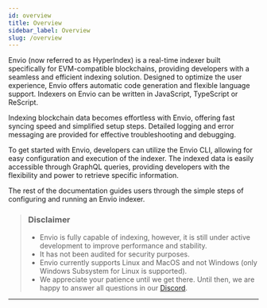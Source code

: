 ```yaml
---
id: overview
title: Overview
sidebar_label: Overview
slug: /overview
---
```


Envio (now referred to as HyperIndex) is a real-time indexer built specifically for EVM-compatible blockchains, providing developers with a seamless and efficient indexing solution. Designed to optimize the user experience, Envio offers automatic code generation and flexible language support.
Indexers on Envio can be written in JavaScript, TypeScript or ReScript.

Indexing blockchain data becomes effortless with Envio, offering fast syncing speed and simplified setup steps. Detailed logging and error messaging are provided for effective troubleshooting and debugging.

<!-- One of the standout features of Envio is its ability to aggregate and index data from multiple chains into a hosted database, ensuring reliable uptime and providing monitoring capabilities for the indexer's health status.
-->

To get started with Envio, developers can utilize the Envio CLI, allowing for easy configuration and execution of the indexer. The indexed data is easily accessible through GraphQL queries, providing developers with the flexibility and power to retrieve specific information.

The rest of the documentation guides users through the simple steps of configuring and running an Envio indexer.

> ### Disclaimer
>
> - Envio is fully capable of indexing, however, it is still under active development to improve performance and stability.
> - It has not been audited for security purposes.
> - Envio currently supports Linux and MacOS and not Windows (only Windows Subsystem for Linux is supported).
> - We appreciate your patience until we get there. Until then, we are happy to answer all questions in our [Discord](https://discord.gg/Q9qt8gZ2fX).

---
